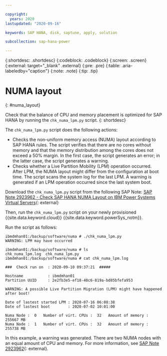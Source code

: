 ```yaml
---

copyright:
  years: 2020
lastupdated: "2020-09-16"

keywords: SAP HANA, disk, saptune, apply, solution

subcollection: sap-hana-power

---
```


{:shortdesc: .shortdesc}
{:codeblock: .codeblock}
{:screen: .screen}
{:external: target="_blank" .external}
{:pre: .pre}
{:table: .aria-labeledby="caption"}
{:note: .note}
{:tip: .tip}

# NUMA layout
{: #numa_layout}

Check that the balance of CPU and memory placement is optimized for SAP HANA by running the `chk_numa_lpm.py` script.
{: shortdesc}

The `chk_numa_lpm.py` script does the following actions:

* Checks the non-uniform memory access (NUMA) layout according to SAP HANA rules. The script verifies that there are no cores without memory and that the memory distribution among the cores does not exceed a 50% margin. In the first case, the script generates an error; in the latter case, the script generates a warning.
* Checks whether a Live Partition Mobility (LPM) operation occurred. After LPM, the NUMA layout might differ from the configuration at boot time. The script scans the system log for the last LPM. A warning is generated if an LPM operation occurred since the last system boot.

Download the `chk_numa_lpm.py` script from the following SAP Note: [SAP Note 2923962 - Check SAP HANA NUMA Layout on IBM Power Systems Virtual Servers](https://launchpad.support.sap.com/#/notes/2923962){: external} 

Then, run the `chk_numa_lpm.py` script on your newly provisioned {{site.data.keyword.cloud}} {{site.data.keyword.powerSys_notm}}.

Run the script as follows:

```
ibmdmhan01:/backup/software/numa # ./chk_numa_lpm.py
WARNING: LPM may have occurred

ibmdmhan01:/backup/software/numa # ls
chk_numa_lpm.log  chk_numa_lpm.py
ibmdmhan01:/backup/software/numa # cat chk_numa_lpm.log

###  Check run on  : 2020-09-10 09:37:21  #####

Hostname           : ibmdmhan01
Partition UUID     : 2e2fb3e5-ef18-48c6-819a-bd85bfefa953

WARNING: A possible Live Partition Migration (LPM) might have happened after boot!

Date of lastest started LPM : 2020-07-16 06:08:38
Date of lastest boot        : 2020-07-02 10:01:00

Numa Node :  0   Number of virt. CPUs :  32   Amount of memory :   255667 MB
Numa Node :  1   Number of virt. CPUs :  32   Amount of memory :   255738 MB
```

In this example, a warning was generated. There are two NUMA nodes with an equal amount of CPU and memory. For more information, see [SAP Note 2923962](https://launchpad.support.sap.com/#/notes/2923962){: external}.

